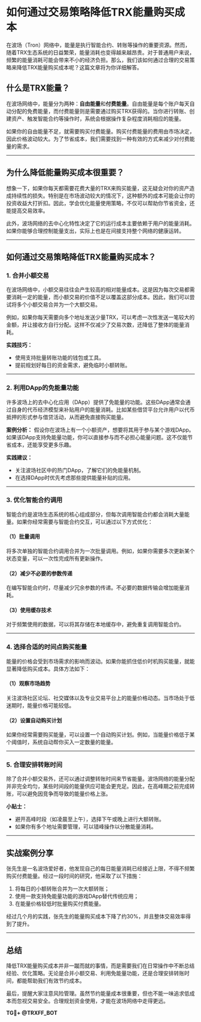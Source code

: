 # 如何通过交易策略降低TRX能量购买成本

在波场（Tron）网络中，能量是执行智能合约、转账等操作的重要资源。然而，随着TRX生态系统的日益繁荣，能量消耗也变得越来越昂贵。对于普通用户来说，频繁的能量消耗可能会带来不小的经济负担。那么，我们该如何通过合理的交易策略来降低TRX能量购买成本呢？这篇文章将为你详细解答。

## 什么是TRX能量？

在波场网络中，能量分为两种：**自由能量**和**付费能量**。自由能量是每个账户每天自动分配的免费能量，而付费能量则是需要通过购买TRX获得的。当你进行转账、创建资产、触发智能合约等操作时，系统会根据操作复杂程度消耗相应的能量。

如果你的自由能量不足，就需要购买付费能量。购买付费能量的费用由市场决定，因此价格波动较大。为了节省成本，我们需要找到一种有效的方式来减少对付费能量的需求。

---

## 为什么降低能量购买成本很重要？

想象一下，如果你每天都需要花费大量的TRX来购买能量，这无疑会对你的资产造成持续性的损失。特别是在市场波动较大的情况下，这种额外的成本可能会让你的投资收益大打折扣。因此，学会优化能量使用策略，不仅可以帮助你节省资金，还能提高交易效率。

此外，波场网络的去中心化特性决定了它的运行成本主要依赖于用户的能量消耗。如果你能够合理控制能量支出，实际上也是在间接支持整个网络的健康运转。

---

## 如何通过交易策略降低TRX能量购买成本？

### 1. **合并小额交易**

在波场网络中，小额交易往往会产生较高的相对能量成本。这是因为每次交易都需要消耗一定的能量，而小额交易的价值不足以覆盖这部分成本。因此，我们可以尝试将多个小额交易合并为一个大额交易。

例如，如果你每天需要向多个地址发送少量TRX，可以考虑一次性发送一笔较大的金额，并让接收方自行分配。这样不仅减少了交易次数，还降低了整体的能量消耗。

**实践技巧：**
- 使用支持批量转账功能的钱包或工具。
- 提前规划好每日的资金需求，避免临时小额转账。

---

### 2. **利用DApp的免能量功能**

许多波场上的去中心化应用（DApp）提供了免能量的功能。这些DApp通常会通过自身的代币经济模型来补贴用户的能量消耗。比如某些借贷平台允许用户以代币抵押的形式参与借贷活动，从而避免直接购买能量。

**案例分析：**
假设你在波场上有一个小额资产，想要将其用于参与某个游戏DApp。如果该DApp支持免能量功能，你可以直接参与而不必担心能量问题。这不仅能节省成本，还能享受更多乐趣。

**实践建议：**
- 关注波场社区中的热门DApp，了解它们的免能量机制。
- 在选择DApp时优先考虑那些提供能量补贴的应用。

---

### 3. **优化智能合约调用**

智能合约是波场生态系统的核心组成部分，但每次调用智能合约都会消耗大量能量。如果你经常需要与智能合约交互，可以通过以下方式优化：

#### （1）批量调用
将多次单独的智能合约调用合并为一次批量调用。例如，如果你需要多次更新某个状态变量，可以一次性完成所有更新操作。

#### （2）减少不必要的参数传递
在编写智能合约时，尽量减少冗余参数的传递。不必要的数据传输会增加能量消耗。

#### （3）使用缓存技术
对于频繁使用的数据，可以将其存储在本地缓存中，避免重复调用智能合约。

---

### 4. **选择合适的时间点购买能量**

能量的价格会受到市场需求的影响而波动。如果你能抓住低价时机购买能量，就能显著降低购买成本。具体方法如下：

#### （1）观察市场趋势
关注波场社区论坛、社交媒体以及专业交易平台上的能量价格动态。当市场处于低迷期时，能量价格可能较低。

#### （2）设置自动购买计划
如果你经常需要购买能量，可以设置一个自动购买计划。例如，当能量价格低于某个阈值时，系统自动帮你买入一定数量的能量。

---

### 5. **合理安排转账时间**

除了合并小额交易外，还可以通过调整转账时间来节省能量。波场网络的能量分配并非完全均匀，某些时间段的能量供应可能会更充足。因此，在高峰期之前完成转账，可以避免因竞争而导致的能量价格上涨。

**小贴士：**
- 避开高峰时段（如凌晨至上午），选择下午或晚上进行大额转账。
- 如果你有多个地址需要管理，可以错峰操作以分散能量消耗。

---

## 实战案例分享

张先生是一名波场爱好者，他发现自己的每日能量消耗已经接近上限，不得不频繁购买付费能量。经过一段时间的研究，他采取了以下措施：

1. 将每日的小额转账合并为一次大额转账；
2. 使用一款支持免能量功能的游戏DApp替代传统应用；
3. 在能量价格较低时批量购买付费能量。

经过几个月的实践，张先生的能量购买成本下降了约30%，并且整体交易效率得到了提升。

---

## 总结

降低TRX能量购买成本并非一蹴而就的事情，而是需要我们在日常操作中不断总结经验、优化策略。无论是合并小额交易、利用免能量功能，还是合理安排转账时间，都能帮助我们有效节约成本。

最后，提醒大家注意风险管理。虽然节约能量成本很重要，但也不能一味追求低成本而忽视交易安全。合理规划资金使用，才能在波场网络中走得更远。

**TG💪+ @TRXFF_BOT**